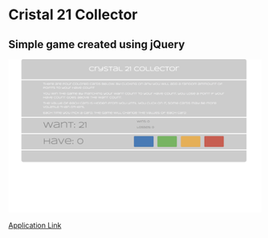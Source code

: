 # Cristal 21 Collector

## Simple game created using jQuery

![alt text](/screenshot.png "")

[Application Link](https://jf-13.github.io/week-4-game/ "Link to app")

